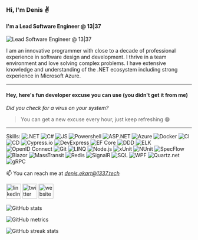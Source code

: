 ﻿### Hi, I'm Denis ✌️

#### I'm a Lead Software Engineer @ 13|37

![Lead Software Engineer @ 13|37](https://oss-tools.1337.services/readmemaker/img/Logotype-dark.svg)

I am an innovative programmer with close to a decade of professional experience in software design and development. I thrive in a team environment and love solving complex problems. I have extensive knowledge and understanding of the .NET ecosystem including strong experience in Microsoft Azure.

---

#### Hey, here's fun developer excuse you can use (you didn't get it from me)

*Did you check for a virus on your system?*

> You can get a new excuse every hour, just keep refreshing 😁

---

Skills:  ![.NET](https://img.shields.io/badge/-.NET-05e273)  ![C#](https://img.shields.io/badge/-C%23-05e273)  ![JS](https://img.shields.io/badge/-JS-05e273)  ![Powershell](https://img.shields.io/badge/-Powershell-05e273)  ![ASP.NET](https://img.shields.io/badge/-ASP.NET-05e273)  ![Azure](https://img.shields.io/badge/-Azure-05e273)  ![Docker](https://img.shields.io/badge/-Docker-05e273)  ![CI](https://img.shields.io/badge/-CI-05e273)  ![CD](https://img.shields.io/badge/-CD-05e273)  ![Cypress.io](https://img.shields.io/badge/-Cypress.io-05e273)  ![DevExpress](https://img.shields.io/badge/-DevExpress-05e273)  ![EF Core](https://img.shields.io/badge/-EF%20Core-05e273)  ![DDD](https://img.shields.io/badge/-DDD-05e273)  ![ELK](https://img.shields.io/badge/-ELK-05e273)  ![OpenID Connect](https://img.shields.io/badge/-OpenID%20Connect-05e273)  ![Git](https://img.shields.io/badge/-Git-05e273)  ![LINQ](https://img.shields.io/badge/-LINQ-05e273)  ![Node.js](https://img.shields.io/badge/-Node.js-05e273)  ![xUnit](https://img.shields.io/badge/-xUnit-05e273)  ![NUnit](https://img.shields.io/badge/-NUnit-05e273)  ![SpecFlow](https://img.shields.io/badge/-SpecFlow-05e273)  ![Blazor](https://img.shields.io/badge/-Blazor-05e273)  ![MassTransit](https://img.shields.io/badge/-MassTransit-05e273)  ![Redis](https://img.shields.io/badge/-Redis-05e273)  ![SignalR](https://img.shields.io/badge/-SignalR-05e273)  ![SQL](https://img.shields.io/badge/-SQL-05e273)  ![WPF](https://img.shields.io/badge/-WPF-05e273)  ![Quartz.net](https://img.shields.io/badge/-Quartz.net-05e273)  ![gRPC](https://img.shields.io/badge/-gRPC-05e273)

📫 You can reach me at *denis.ekart@1337.tech*

[<img src='https://oss-tools.1337.services/readmemaker/img/linkedin.svg' alt='linkedin' height='40'>](https://www.linkedin.com/in/denis-ekart-aa8495187/)  [<img src='https://oss-tools.1337.services/readmemaker/img/twitter.svg' alt='twitter' height='40'>](https://twitter.com/denisekart)  [<img src='https://oss-tools.1337.services/readmemaker/img/icloud.svg' alt='website' height='40'>](https://1337.tech)  

![GitHub stats](https://github-readme-stats.vercel.app/api?username=denisekart&show_icons=true&bg_color=0C0C91&text_color=05E273&title_color=05E273&border_color=05E273)  

![GitHub metrics](https://metrics.lecoq.io/denisekart)  

![GitHub streak stats](https://github-readme-streak-stats.herokuapp.com/?user=denisekart&theme=dark&&date_format=M%20j%5B%2C%20Y%5D&background=0C0C91&border=198754&ring=198754&fire=198754&currStreakLabel=198754)  

